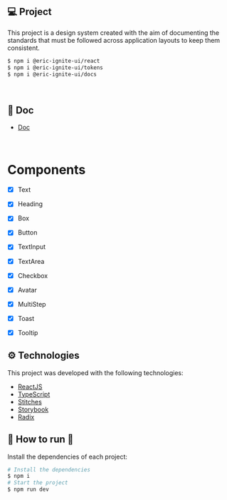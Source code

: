 <span align="center">
  <img src=".github/imgs.png" alt="" />
</span>

## 💻 Project

This project is a design system created with the aim of documenting the standards that must be followed across application layouts to keep them consistent.

```bash
$ npm i @eric-ignite-ui/react
$ npm i @eric-ignite-ui/tokens
$ npm i @eric-ignite-ui/docs
```

</br>

## 🔖 Doc

- [Doc](https://ericlys.github.io/design-system/?path=/story/home--page)


</br>


# Components

- [x] Text
- [x] Heading
- [x] Box
- [x] Button 
- [x] TextInput
- [x] TextArea
- [x] Checkbox
- [x] Avatar
- [x] MultiStep
- [x] Toast
- [x] Tooltip


## ⚙ Technologies
This project was developed with the following technologies:

- [ReactJS](https://reactjs.org/)
- [TypeScript](https://www.typescriptlang.org/)
- [Stitches](https://stitches.dev/)
- [Storybook](https://storybook.js.org/)
- [Radix](https://www.radix-ui.com/)

## 👷 How to run 🚀

Install the dependencies of each project:
```bash
# Install the dependencies
$ npm i
# Start the project
$ npm run dev
```


